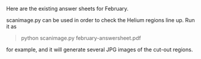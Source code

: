 Here are the existing answer sheets for February.

scanimage.py can be used in order to check the Helium regions line up.
Run it as

> python scanimage.py february-answersheet.pdf

for example, and it will generate several JPG images of the cut-out regions.
